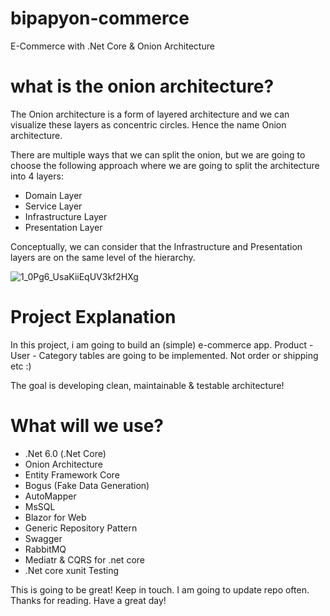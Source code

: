 # bipapyon-commerce
E-Commerce with .Net Core &amp; Onion Architecture

# what is the onion architecture?

The Onion architecture is a form of layered architecture and we can visualize these layers as concentric circles. Hence the name Onion architecture.

There are multiple ways that we can split the onion, but we are going to choose the following approach where we are going to split the architecture into 4 layers:

* Domain Layer
* Service Layer
* Infrastructure Layer
* Presentation Layer

Conceptually, we can consider that the Infrastructure and Presentation layers are on the same level of the hierarchy.

![1_0Pg6_UsaKiiEqUV3kf2HXg](https://user-images.githubusercontent.com/2544945/167076683-e7141d76-49f1-4300-9158-00663a32700c.png)

# Project Explanation

In this project, i am going to build an (simple) e-commerce app. Product - User - Category tables are going to be implemented. Not order or shipping etc :)

The goal is developing clean, maintainable & testable architecture!

# What will we use?

* .Net 6.0 (.Net Core)
* Onion Architecture
* Entity Framework Core
* Bogus (Fake Data Generation)
* AutoMapper
* MsSQL 
* Blazor for Web
* Generic Repository Pattern
* Swagger
* RabbitMQ
* Mediatr & CQRS for .net core
* .Net core xunit Testing

This is going to be great! Keep in touch. I am going to update repo often. Thanks for reading. Have a great day!
